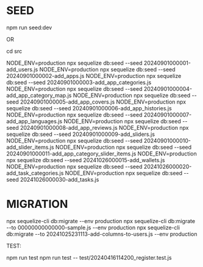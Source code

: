 # SEED

npm run seed:dev

OR

cd src

NODE_ENV=production npx sequelize db:seed --seed 20240901000001-add_users.js
NODE_ENV=production npx sequelize db:seed --seed 20240901000002-add_apps.js
NODE_ENV=production npx sequelize db:seed --seed 20240901000003-add_app_categories.js
NODE_ENV=production npx sequelize db:seed --seed 20240901000004-add_app_category_map.js
NODE_ENV=production npx sequelize db:seed --seed 20240901000005-add_app_covers.js
NODE_ENV=production npx sequelize db:seed --seed 20240901000006-add_app_histories.js
NODE_ENV=production npx sequelize db:seed --seed 20240901000007-add_app_languages.js
NODE_ENV=production npx sequelize db:seed --seed 20240901000008-add_app_reviews.js
NODE_ENV=production npx sequelize db:seed --seed 20240901000009-add_sliders.js
NODE_ENV=production npx sequelize db:seed --seed 20240901000010-add_slider_items.js
NODE_ENV=production npx sequelize db:seed --seed 20240901000011-add_app_category_slider_items.js
NODE_ENV=production npx sequelize db:seed --seed 20241026000015-add_wallets.js
NODE_ENV=production npx sequelize db:seed --seed 20241026000020-add_task_categories.js
NODE_ENV=production npx sequelize db:seed --seed 20241026000030-add_tasks.js


# MIGRATION

npx sequelize-cli db:migrate --env production
npx sequelize-cli db:migrate --to 00000000000000-sample.js --env production
npx sequelize-cli db:migrate --to 20241025231113-add-columns-to-users.js --env production


TEST:

  npm run test
  npm run test -- test/20240416114200_register.test.js
